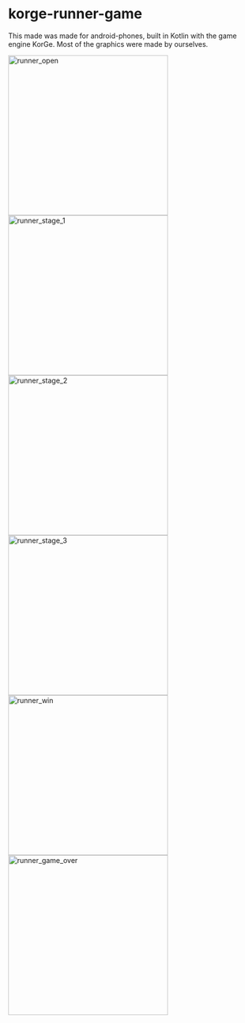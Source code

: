 # korge-runner-game
This made was made for android-phones, built in Kotlin with the game engine KorGe. Most of the graphics were made by ourselves.
 
<img width="323" alt="runner_open" src="https://user-images.githubusercontent.com/90385724/193021295-f70f5519-7787-431b-8b22-9a28b1a0cf09.png"> <img width="323" alt="runner_stage_1" src="https://user-images.githubusercontent.com/90385724/193021305-9b8846e2-d01e-4681-bf45-6f816dc963de.png">
<img width="323" alt="runner_stage_2" src="https://user-images.githubusercontent.com/90385724/193021309-80e14d93-c418-4d84-b3be-3c64e7ca8649.png">
<img width="323" alt="runner_stage_3" src="https://user-images.githubusercontent.com/90385724/193021313-f0b83a2a-c247-40b7-8655-72fecfe87d49.png">
<img width="323" alt="runner_win" src="https://user-images.githubusercontent.com/90385724/193021317-372027af-d017-47ba-92c7-c708e1c7c8ac.png">
<img width="323" alt="runner_game_over" src="https://user-images.githubusercontent.com/90385724/193021321-949fb15e-06d0-4ea8-b346-f2bb4d423451.png">
